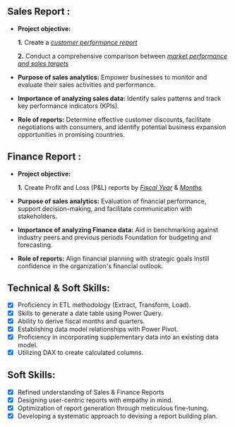 ## Sales Report :


- **Project objective:** 

    **1.** Create a _[customer performance report](https://github.com/sumitjaat-up13/Excel-Sales-Analytics/blob/main/Customer%20Performance%20Report.pdf)_ 

    **2.** Conduct a comprehensive comparison between _[market performance and sales targets](https://github.com/sumitjaat-up13/Excel-Sales-Analytics/blob/main/Market_performance.pdf)_

- **Purpose of sales analytics:** Empower businesses to monitor and evaluate their sales activities and performance.

- **Importance of analyzing sales data:** Identify sales patterns and track key performance indicators (KPIs).

- **Role of reports:** Determine effective customer discounts, facilitate negotiations with consumers, and identify potential business expansion opportunities in promising countries.


## Finance Report :

- **Project objective:** 

    **1.** Create Profit and Loss (P&L) reports by _[Fiscal Year](https://github.com/sumitjaat-up13/Excel-Sales-Analytics/blob/main/P%20%26%20L%20BY%20FISCAL%20YEAR%20REPORT.pdf)_ & _[Months](https://github.com/sumitjaat-up13/Excel-Sales-Analytics/blob/main/P%20%26%20L%20Statement%20by%20months.pdf)_ 

- **Purpose of sales analytics:** Evaluation of financial performance, support decision-making, and facilitate communication with stakeholders.

- **Importance of analyzing Finance data:** Aid in benchmarking against industry peers and previous periods Foundation for budgeting and forecasting.

- **Role of reports:** Align financial planning with strategic goals Instill confidence in the organization's financial outlook.


## Technical & Soft Skills:
- [x]	Proficiency in ETL methodology (Extract, Transform, Load).
- [x]	Skills to generate a date table using Power Query.
- [x]	Ability to derive fiscal months and quarters.
- [x]	Establishing data model relationships with Power Pivot.
- [x]	Proficiency in incorporating supplementary data into an existing data model.
- [x]	Utilizing DAX to create calculated columns.

## Soft Skills:
- [x]	Refined understanding of Sales & Finance Reports
- [x]	Designing user-centric reports with empathy in mind.
- [x]	Optimization of report generation through meticulous fine-tuning.
- [x]	Developing a systematic approach to devising a report building plan.
